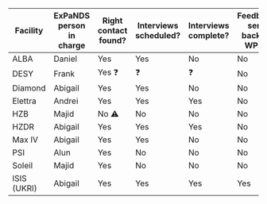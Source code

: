 Facility | ExPaNDS person in charge | Right contact found? | Interviews scheduled? | Interviews complete? | Feedback sent back to WP2?
---------|--------------------------|----------------------|-----------------------|----------------------|---------------------------
ALBA     | Daniel                   | Yes                  | Yes                   | No                   | No
DESY     | Frank                    | Yes :question:       | :question:            | :question:           | No
Diamond  | Abigail                  | Yes                  | Yes                   | No                   | No
Elettra  | Andrei                   | Yes                  | Yes                   | Yes                  | No 
HZB      | Majid                    | No :warning:         | No                    | No                   | No 
HZDR     | Abigail                  | Yes                  | Yes                   | Yes                  | No
Max IV   | Abigail                  | Yes                  | Yes                   | No                   | No
PSI      | Alun                     | Yes                  | No                    | No                   | No
Soleil   | Majid                    | Yes                  | No                    | No                   | No
ISIS (UKRI) | Abigail               | Yes                  | Yes                   | Yes                  | Yes
